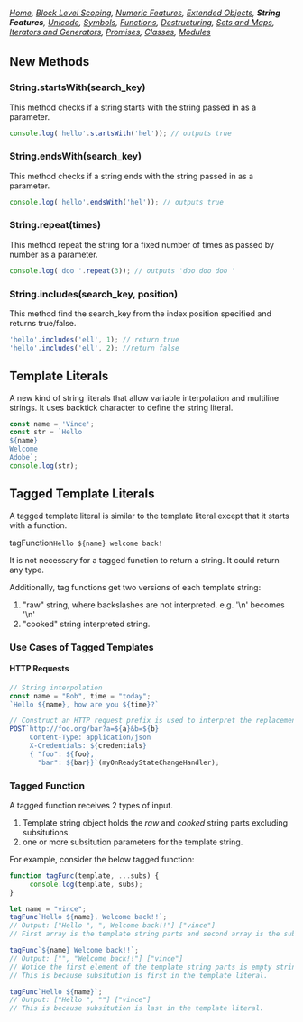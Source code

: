 ###### *[Home](https://tashbalrai.github.io)*, [Block Level Scoping](https://tashbalrai.github.io/es2017/index.html), [Numeric Features](https://tashbalrai.github.io/es2017/numfeatures.html), [Extended Objects](https://tashbalrai.github.io/es2017/object.html), **String Features**, [Unicode](https://tashbalrai.github.io/es2017/unicode.html), [Symbols](https://tashbalrai.github.io/es2017/symbols.html), [Functions](https://tashbalrai.github.io/es2017/functions.html), [Destructuring](https://tashbalrai.github.io/es2017/destructuring.html), [Sets and Maps](https://tashbalrai.github.io/es2017/setsmaps.html), [Iterators and Generators](https://tashbalrai.github.io/es2017/iterators.html), [Promises](https://tashbalrai.github.io/es2017/promises.html), [Classes](https://tashbalrai.github.io/es2017/classes.html), [Modules](https://tashbalrai.github.io/es2017/modules.html)

## New Methods

### String.startsWith(search_key)
This method checks if a string starts with the string passed in as a parameter.

```javascript
console.log('hello'.startsWith('hel')); // outputs true
```

### String.endsWith(search_key)
This method checks if a string ends with the string passed in as a parameter.

```javascript
console.log('hello'.endsWith('hel')); // outputs true
```

### String.repeat(times)
This method repeat the string for a fixed number of times as passed by number as a parameter.

```javascript
console.log('doo '.repeat(3)); // outputs 'doo doo doo '
```

### String.includes(search_key, position)
This method find the search_key from the index position specified and returns true/false.

```javascript
'hello'.includes('ell', 1); // return true
'hello'.includes('ell', 2); //return false
```

## Template Literals
A new kind of string literals that allow variable interpolation and multiline strings. It uses backtick character to define the string literal.

```javascript
const name = 'Vince';
const str = `Hello
${name}
Welcome
Adobe`;
console.log(str);
```

## Tagged Template Literals
A tagged template literal is similar to the template literal except that it starts with a function.

tagFunction`Hello ${name} welcome back!`

It is not necessary for a tagged function to return a string. It could return any type.

Additionally, tag functions get two versions of each template string:
1. "raw" string, where backslashes are not interpreted. e.g. '\n' becomes '\\n'
2. "cooked" string interpreted string.

### Use Cases of Tagged Templates

#### HTTP Requests
```javascript
// String interpolation
const name = "Bob", time = "today";
`Hello ${name}, how are you ${time}?`

// Construct an HTTP request prefix is used to interpret the replacements and construction
POST`http://foo.org/bar?a=${a}&b=${b}
     Content-Type: application/json
     X-Credentials: ${credentials}
     { "foo": ${foo},
       "bar": ${bar}}`(myOnReadyStateChangeHandler);
```

### Tagged Function
A tagged function receives 2 types of input.

1. Template string object holds the *raw* and *cooked* string parts excluding subsitutions.
2. one or more subsitution parameters for the template string.

For example, consider the below tagged function:

```javascript
function tagFunc(template, ...subs) {
     console.log(template, subs);
}

let name = "vince";
tagFunc`Hello ${name}, Welcome back!!`;
// Output: ["Hello ", ", Welcome back!!"] ["vince"]
// First array is the template string parts and second array is the subsitution parameters.

tagFunc`${name} Welcome back!!`;
// Output: ["", "Welcome back!!"] ["vince"]
// Notice the first element of the template string parts is empty string.
// This is because subsitution is first in the template literal.

tagFunc`Hello ${name}`;
// Output: ["Hello ", ""] ["vince"]
// This is because subsitution is last in the template literal.
```



